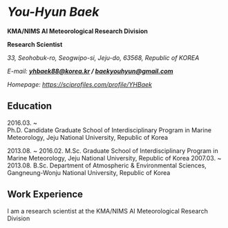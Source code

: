 # ***You-Hyun Baek***
**KMA/NIMS AI Meteorological Research Division**

**Research Scientist**

*33, Seohobuk-ro, Seogwipo-si, Jeju-do, 63568, Republic of KOREA*

*E-mail: **yhbaek88@korea.kr / baekyouhyun@gmail.com***

*Homepage: https://sciprofiles.com/profile/YHBaek*

## Education
2016.03. ~          
Ph.D. Candidate 
Graduate School of Interdisciplinary Program in Marine Meteorology, Jeju National University, Republic of Korea 

2013.08. ~ 2016.02. 
M.Sc.
Graduate School of Interdisciplinary Program in Marine Meteorology, Jeju National University, Republic of Korea
2007.03. ~ 2013.08.
B.Sc. 
Department of Atmospheric & Environmental Sciences, Gangneung-Wonju National University, Republic of Korea

## Work Experience


I am a research scientist at the KMA/NIMS AI Meteorological Research Division


<!--
**You-Hyun/You-Hyun** is a ✨ _special_ ✨ repository because its `README.md` (this file) appears on your GitHub profile.

Here are some ideas to get you started:

- 🔭 I’m currently working on ...
- 🌱 I’m currently learning ...
- 👯 I’m looking to collaborate on ...
- 🤔 I’m looking for help with ...
- 💬 Ask me about ...
- 📫 How to reach me: ...
- 😄 Pronouns: ...
- ⚡ Fun fact: ...
-->
